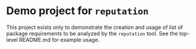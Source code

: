 # Demo project for `reputation`

This project exists only to demonstrate the creation and usage of list of package requirements to be analyzed by the `reputation` tool. See the top-level README.md for example usage.
